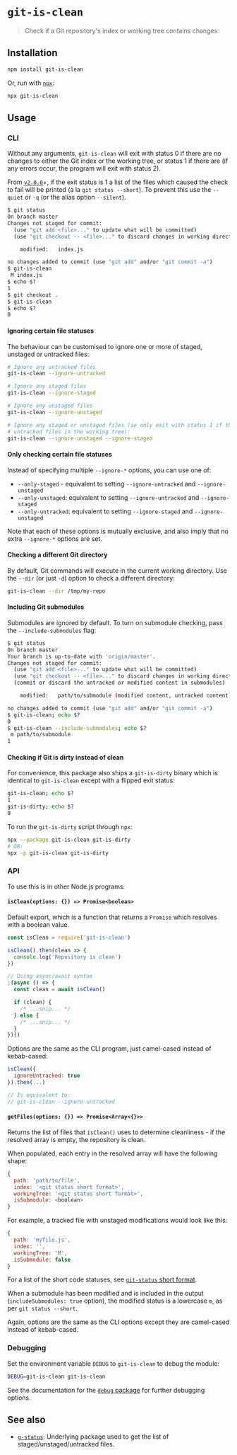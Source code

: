# `git-is-clean`
> Check if a Git repository's index or working tree contains changes

## Installation

```bash
npm install git-is-clean
```

Or, run with [`npx`][npx]:

```bash
npx git-is-clean
```

## Usage

### CLI

Without any arguments, `git-is-clean` will exit with status 0 if there are no
changes to either the Git index or the working tree, or status 1 if there are
(if any errors occur, the program will exit with status 2).

From [`v2.0.0`][v2]+, if the exit status is 1 a list of the files which caused the
check to fail will be printed (a la `git status --short`).  To prevent this
use the `--quiet` or `-q` (or the alias option `--silent`).


```bash
$ git status
On branch master
Changes not staged for commit:
  (use "git add <file>..." to update what will be committed)
  (use "git checkout -- <file>..." to discard changes in working directory)

	modified:   index.js

no changes added to commit (use "git add" and/or "git commit -a")
$ git-is-clean
 M index.js
$ echo $?
1
$ git checkout .
$ git-is-clean
$ echo $?
0
```

#### Ignoring certain file statuses

The behaviour can be customised to ignore one or more of staged, unstaged or
untracked files:

```bash
# Ignore any untracked files
git-is-clean --ignore-untracked

# Ignore any staged files
git-is-clean --ignore-staged

# Ignore any unstaged files
git-is-clean --ignore-unstaged

# Ignore any staged or unstaged files (ie only exit with status 1 if there are
# untracked files in the working tree):
git-is-clean --ignore-unstaged --ignore-staged
```

#### Only checking certain file statuses

Instead of specifying multiple `--ignore-*` options, you can use one of:

- `--only-staged` - equivalent to setting `--ignore-untracked` and `--ignore-unstaged`
- `--only-unstaged`: equivalent to setting `--ignore-untracked` and `--ignore-staged`
- `--only-untracked`: equivalent to setting `--ignore-staged` and `--ignore-unstaged`

Note that each of these options is mutually exclusive, and also imply that no
extra `--ignore-*` options are set.

#### Checking a different Git directory

By default, Git commands will execute in the current working directory.  Use the
`--dir` (or just `-d`) option to check a different directory:

```bash
git-is-clean --dir /tmp/my-repo
```

#### Including Git submodules

Submodules are ignored by default.  To turn on submodule checking, pass the
`--include-submodules` flag:

```bash
$ git status
On branch master
Your branch is up-to-date with 'origin/master'.
Changes not staged for commit:
  (use "git add <file>..." to update what will be committed)
  (use "git checkout -- <file>..." to discard changes in working directory)
  (commit or discard the untracked or modified content in submodules)

	modified:   path/to/submodule (modified content, untracked content)

no changes added to commit (use "git add" and/or "git commit -a")
$ git-is-clean; echo $?
0
$ git-is-clean --include-submodules; echo $?
 m path/to/submodule
1
```

#### Checking if Git is dirty instead of clean

For convenience, this package also ships a `git-is-dirty` binary which is
identical to `git-is-clean` except with a flipped exit status:

```bash
git-is-clean; echo $?
1
git-is-dirty; echo $?
0
```

To run the `git-is-dirty` script through `npx`:

```bash
npx --package git-is-clean git-is-dirty
# OR:
npx -p git-is-clean git-is-dirty
```

### API

To use this is in other Node.js programs:

#### `isClean(options: {}) => Promise<boolean>`

Default export, which is a function that returns a `Promise` which resolves with
a boolean value.

```javascript
const isClean = require('git-is-clean')

isClean().then(clean => {
  console.log('Repository is clean')
})

// Using async/await syntax
;(async () => {
  const clean = await isClean()

  if (clean) {
    /* ...snip... */
  } else {
    /* ...snip... */
  }
})()
```

Options are the same as the CLI program, just camel-cased instead of
kebab-cased:

```javascript
isClean({
  ignoreUntracked: true
}).then(...)

// Is equivalent to:
// git-is-clean --ignore-untracked
```

#### `getFiles(options: {}) => Promise<Array<{}>>`

Returns the list of files that `isClean()` uses to determine cleanliness - if
the resolved array is empty, the repository is clean.

When populated, each entry in the resolved array will have the following shape:

```javascript
{
  path: 'path/to/file',
  index: '<git status short format>',
  workingTree: '<git status short format>',
  isSubmodule: <boolean>
}
```

For example, a tracked file with unstaged modifications would look like this:

```javascript
{
  path: 'myfile.js',
  index: '',
  workingTree: 'M',
  isSubmodule: false
}
```

For a list of the short code statuses, see
[`git-status` short format][git-status-short-format].

When a submodule has been modified and is included in the output (`includeSubmodules: true` option),
the modified status is a lowercase `m`, as per `git status --short`.

Again, options are the same as the CLI options except they are camel-cased
instead of kebab-cased.

### Debugging

Set the environment variable `DEBUG` to `git-is-clean` to debug the module:

```bash
DEBUG=git-is-clean git-is-clean
```

See the documentation for the [`debug` package][debug] for further debugging options.

## See also

- [`g-status`][g-status]: Underlying package used to get the list of
  staged/unstaged/untracked files.

[npx]: https://blog.scottlogic.com/2018/04/05/npx-the-npm-package-runner.html
[git-status-short-format]: https://git-scm.com/docs/git-status#_short_format
[g-status]: https://www.npmjs.com/package/g-status
[debug]: https://www.npmjs.com/package/debug
[v2]: https://gitlab.com/warby/git-is-clean/blob/master/CHANGELOG.md#200-2019-07-11
